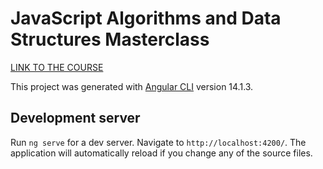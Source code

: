 # JavaScript Algorithms and Data Structures Masterclass

[LINK TO THE COURSE](https://www.udemy.com/course/js-algorithms-and-data-structures-masterclass/)

This project was generated with [Angular CLI](https://github.com/angular/angular-cli) version 14.1.3.

## Development server

Run `ng serve` for a dev server. Navigate to `http://localhost:4200/`. The application will automatically reload if you change any of the source files.
